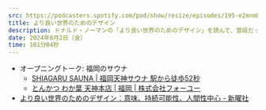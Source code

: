 ```yaml
---
src: https://podcasters.spotify.com/pod/show/resize/episodes/195-e2mnmbm
title: より良い世界のためのデザイン
description: ドナルド・ノーマンの「より良い世界のためのデザイン」を読んで、普段だったらあまり話さないようなとっつきにくいトピックについてあえて話してみました。
date: 2024年8月2日（金）
time: 101分04秒
---
```


- オープニングトーク: 福岡のサウナ
  - [SHIAGARU SAUNA | 福岡天神サウナ 駅から徒歩52秒](https://shiagaru-sauna.com/)
  - [とんかつ わか葉 天神本店 | 福岡 | 株式会社フォーユー](https://foryou-group.co.jp/brandfc/fukuoka/entry-83.html)
- [より良い世界のためのデザイン：意味、持続可能性、人間性中心 - 新曜社](https://www.shin-yo-sha.co.jp/book/b634104.html)
